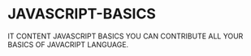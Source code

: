 # JAVASCRIPT-BASICS
IT CONTENT JAVASCRIPT BASICS
YOU CAN CONTRIBUTE ALL YOUR BASICS OF JAVACRIPT LANGUAGE.
